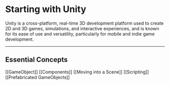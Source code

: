 <h1>Starting with Unity</h1>

Unity is a cross-platform, real-time 3D development platform used to create 2D and 3D games, simulations, and interactive experiences, and is known for its ease of use and versatility, particularly for mobile and indie game development.

---
<h2> Essential Concepts </h2>
[[GameObject]]
[[Components]]
[[Moving into a Scene]]
[[Scripting]]
[[Prefabricated GameObjects]]
